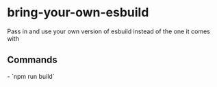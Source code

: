 # <!-- name:start -->bring-your-own-esbuild<!-- name:end -->

<!-- description:start -->Pass in and use your own version of esbuild instead of the one it comes with<!-- description:end -->

## Commands
<!-- commands:start -->- `npm run build`<!-- commands:end -->
